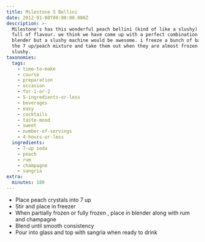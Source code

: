 ```yaml
---
title: Milestone S Bellini
date: 2012-01-08T00:00:00.000Z
description: >-
  Milestone's has this wonderful peach bellini (kind of like a slushy) that is
  full of flavour. we think we have come up with a perfect combination. i use a
  blender but a slushy machine would be awesome. i freeze a bunch of batches of
  the 7 up/peach mixture and take them out when they are almost frozen but still
  slushy.
taxonomies:
  tags:
    - time-to-make
    - course
    - preparation
    - occasion
    - for-1-or-2
    - 5-ingredients-or-less
    - beverages
    - easy
    - cocktails
    - taste-mood
    - sweet
    - number-of-servings
    - 4-hours-or-less
  ingredients:
    - 7-up soda
    - peach
    - rum
    - champagne
    - sangria
extra:
  minutes: 180
---
```

 - Place peach crystals into 7 up
 - Stir and place in freezer
 - When partially frozen or fully frozen , place in blender along with rum and champagne
 - Blend until smooth consistency
 - Pour into glass and top with sangria when ready to drink

